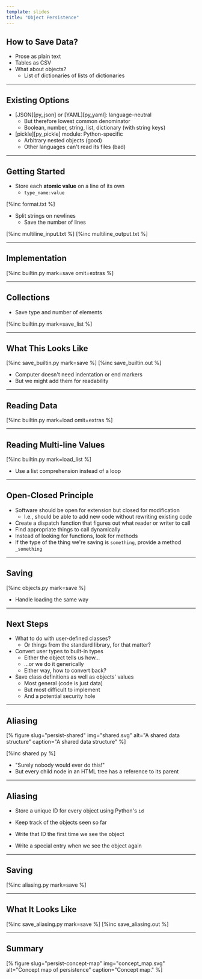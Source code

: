 ```yaml
---
template: slides
title: "Object Persistence"
---
```


## How to Save Data?

-   Prose as plain text
-   Tables as CSV
-   What about objects?
    -   List of dictionaries of lists of dictionaries

---

## Existing Options

-   [JSON][py_json] or [YAML][py_yaml]: language-neutral
    -   But therefore lowest common denominator
    -   Boolean, number, string, list, dictionary (with string keys)
-   [pickle][py_pickle] module: Python-specific
    -   Arbitrary nested objects (good)
    -   Other languages can't read its files (bad)

---

## Getting Started

-   Store each __atomic value__ on a line of its own
    -   `type_name:value`

[%inc format.txt %]

-   Split strings on newlines
    -   Save the number of lines

[%inc multiline_input.txt %]
[%inc multiline_output.txt %]

---

## Implementation

[%inc builtin.py mark=save omit=extras %]

---

## Collections

-   Save type and number of elements

[%inc builtin.py mark=save_list %]

---

## What This Looks Like

[%inc save_builtin.py mark=save %]
[%inc save_builtin.out %]

-   Computer doesn't need indentation or end markers
-   But we might add them for readability

---

## Reading Data

[%inc builtin.py mark=load omit=extras %]

---

## Reading Multi-line Values

[%inc builtin.py mark=load_list %]

-   Use a list comprehension instead of a loop

---

## Open-Closed Principle

-   Software should be open for extension but closed for modification
    -   I.e., should be able to add new code without rewriting existing code
-   Create a dispatch function that figures out what reader or writer to call
-   Find appropriate things to call dynamically
-   Instead of looking for functions, look for methods
-   If the type of the thing we're saving is `something`,
    provide a method `_something`

---

## Saving

[%inc objects.py mark=save %]

-   Handle loading the same way

---

## Next Steps

-   What to do with user-defined classes?
    -   Or things from the standard library, for that matter?
-   Convert user types to built-in types
    -   Either the object tells us how…
    -   …or we do it generically
    -   Either way, how to convert back?
-   Save class definitions as well as objects' values
    -   Most general (code is just data)
    -   But most difficult to implement
    -   And a potential security hole

---

## Aliasing

[% figure
   slug="persist-shared"
   img="shared.svg"
   alt="A shared data structure"
   caption="A shared data structure"
%]

[%inc shared.py %]

-   "Surely nobody would ever do this!"
-   But every child node in an HTML tree has a reference to its parent

---

## Aliasing

-   Store a unique ID for every object using Python's `id`

-   Keep track of the objects seen so far

-   Write that ID the first time we see the object

-   Write a special entry when we see the object again

---

## Saving

[%inc aliasing.py mark=save %]

---

## What It Looks Like

[%inc save_aliasing.py mark=save %]
[%inc save_aliasing.out %]

---

<!--# class="summary" -->

## Summary	       

[% figure
   slug="persist-concept-map"
   img="concept_map.svg"
   alt="Concept map of persistence"
   caption="Concept map."
%]
